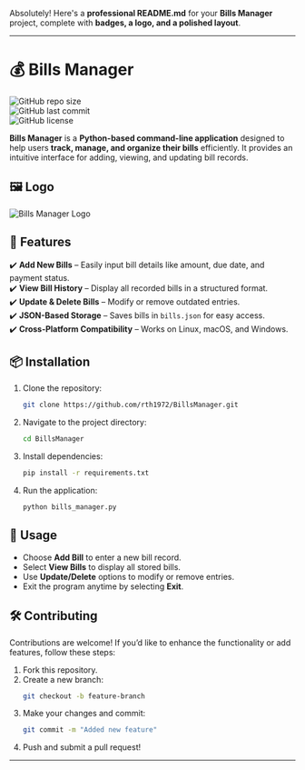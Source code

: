 Absolutely! Here's a **professional README.md** for your **Bills Manager** project, complete with **badges, a logo, and a polished layout**.

---

# 💰 Bills Manager

![GitHub repo size](https://img.shields.io/github/repo-size/rth1972/BillsManager?style=for-the-badge)  
![GitHub last commit](https://img.shields.io/github/last-commit/rth1972/BillsManager?style=for-the-badge)  
![GitHub license](https://img.shields.io/github/license/rth1972/BillsManager?style=for-the-badge)

**Bills Manager** is a **Python-based command-line application** designed to help users **track, manage, and organize their bills** efficiently. It provides an intuitive interface for adding, viewing, and updating bill records.

## 🖼️ Logo

![Bills Manager Logo](https://cdn-icons-png.flaticon.com/512/2331/2331060.png)

## 🚀 Features

✔️ **Add New Bills** – Easily input bill details like amount, due date, and payment status.  
✔️ **View Bill History** – Display all recorded bills in a structured format.  
✔️ **Update & Delete Bills** – Modify or remove outdated entries.  
✔️ **JSON-Based Storage** – Saves bills in `bills.json` for easy access.  
✔️ **Cross-Platform Compatibility** – Works on Linux, macOS, and Windows.

## 📦 Installation

1. Clone the repository:
   ```bash
   git clone https://github.com/rth1972/BillsManager.git
   ```
2. Navigate to the project directory:
   ```bash
   cd BillsManager
   ```
3. Install dependencies:
   ```bash
   pip install -r requirements.txt
   ```
4. Run the application:
   ```bash
   python bills_manager.py
   ```

## 📌 Usage

- Choose **Add Bill** to enter a new bill record.
- Select **View Bills** to display all stored bills.
- Use **Update/Delete** options to modify or remove entries.
- Exit the program anytime by selecting **Exit**.

## 🛠️ Contributing

Contributions are welcome! If you’d like to enhance the functionality or add features, follow these steps:

1. Fork this repository.
2. Create a new branch:
   ```bash
   git checkout -b feature-branch
   ```
3. Make your changes and commit:
   ```bash
   git commit -m "Added new feature"
   ```
4. Push and submit a pull request!

---
